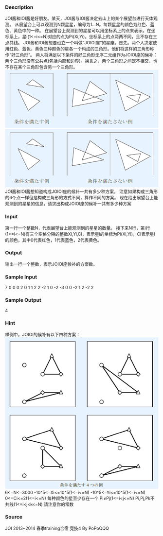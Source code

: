 
### Description
JOI酱和IOI酱是好朋友。某天，JOI酱与IOI酱决定去山上的某个展望台进行天体观测。
从展望台上可以观测到N颗星星，编号为1...N。每颗星星的颜色为红色、蓝色、黄色中的一种。
在展望台上观测到的星星可以用坐标系上的点来表示。在坐标系上，星i(1<=i<=N)对应的点为Pi(Xi,Yi)。坐标系上的点两两不同，且不存在三点共线。
JOI酱和IOI酱想要设立一个叫做“JOIOI座”的星座。首先。两个人决定使用红色、蓝色、黄色三种颜色的星各一个构成的三角形。他们将这样的三角形称作“好三角形”。
两人将满足以下条件的好三角形无序二元组作为JOIOI座的候补：
两个三角形没有公共点(包括内部和边界)。换言之，两个三角形之间既不相交，也不存在某个三角形包含另一个三角形。
 ![](/JudgeOnline/upload/201508/1.jpg)![](/JudgeOnline/upload/201508/1(1).jpg)
JOI酱和IOI酱想知道构成JOIOI座的候补一共有多少种方案。
注意如果构成三角形的6个点一样但是构成三角形的方式不同，算作不同的方案。
现在给出展望台上能观测到的星星的信息，请求出构成JOIOI座的候补一共有多少种方案

### Input
第一行一个整数N，代表展望台上能观测到的星星的数量。
接下来N行，第i行(1<=i<=N)有三个空格分隔的整数Xi,Yi,Ci，表示星i的坐标为Pi(Xi,Yi)，Ci表示星i的颜色，其中0代表红色，1代表蓝色，2代表黄色。

### Output
输出一行一个整数，表示JOIOI座候补的方案数。

### Sample Input
7
0 0 0
2 0 1
1 2 2
-2 1 0
-2 -3 0
0 -2 1
2 -2 2
### Sample Output
4
### Hint
样例中，JOIOI的候补有以下四种方案：
 ![](/JudgeOnline/upload/201508/2.jpg)
6<=N<=3000
-10^5<=Xi<=10^5(1<=i<=N)
-10^5<=Yi<=10^5(1<=i<=N)
0<=Ci<=2(1<=i<=N)
每种颜色的星至少存在一个
Pi≠Pj(1<=i<j<=N)
Pi,Pj,Pk不共线(1<=i<j<k<=N)
请注意你的常数

### Source
JOI 2013~2014 春季training合宿 竞技4 By PoPoQQQ